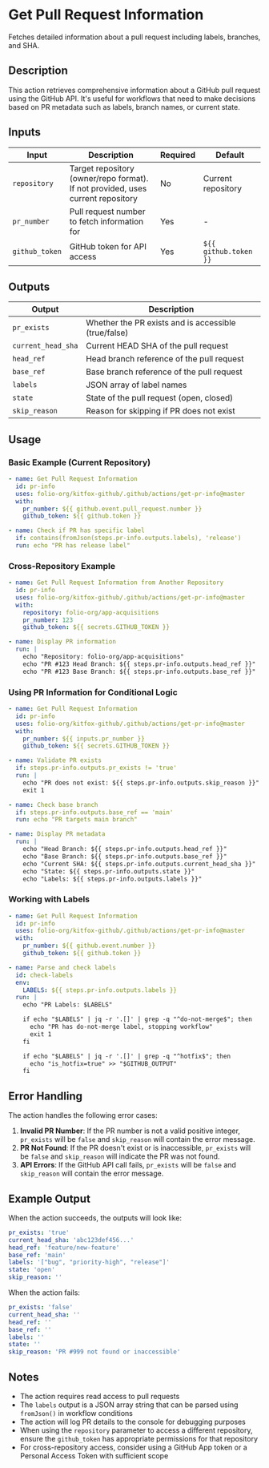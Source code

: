 # Get Pull Request Information

Fetches detailed information about a pull request including labels, branches, and SHA.

## Description

This action retrieves comprehensive information about a GitHub pull request using the GitHub API. It's useful for workflows that need to make decisions based on PR metadata such as labels, branch names, or current state.

## Inputs

| Input          | Description                                                                      | Required  | Default               |
|----------------|----------------------------------------------------------------------------------|-----------|-----------------------|
| `repository`   | Target repository (owner/repo format). If not provided, uses current repository  | No        | Current repository    |
| `pr_number`    | Pull request number to fetch information for                                     | Yes       | -                     |
| `github_token` | GitHub token for API access                                                      | Yes       | `${{ github.token }}` |

## Outputs

| Output             | Description                                          |
|--------------------|------------------------------------------------------|
| `pr_exists`        | Whether the PR exists and is accessible (true/false) |
| `current_head_sha` | Current HEAD SHA of the pull request                 |
| `head_ref`         | Head branch reference of the pull request            |
| `base_ref`         | Base branch reference of the pull request            |
| `labels`           | JSON array of label names                            |
| `state`            | State of the pull request (open, closed)             |
| `skip_reason`      | Reason for skipping if PR does not exist             |

## Usage

### Basic Example (Current Repository)

```yaml
- name: Get Pull Request Information
  id: pr-info
  uses: folio-org/kitfox-github/.github/actions/get-pr-info@master
  with:
    pr_number: ${{ github.event.pull_request.number }}
    github_token: ${{ github.token }}

- name: Check if PR has specific label
  if: contains(fromJson(steps.pr-info.outputs.labels), 'release')
  run: echo "PR has release label"
```

### Cross-Repository Example

```yaml
- name: Get Pull Request Information from Another Repository
  id: pr-info
  uses: folio-org/kitfox-github/.github/actions/get-pr-info@master
  with:
    repository: folio-org/app-acquisitions
    pr_number: 123
    github_token: ${{ secrets.GITHUB_TOKEN }}

- name: Display PR information
  run: |
    echo "Repository: folio-org/app-acquisitions"
    echo "PR #123 Head Branch: ${{ steps.pr-info.outputs.head_ref }}"
    echo "PR #123 Base Branch: ${{ steps.pr-info.outputs.base_ref }}"
```

### Using PR Information for Conditional Logic

```yaml
- name: Get Pull Request Information
  id: pr-info
  uses: folio-org/kitfox-github/.github/actions/get-pr-info@master
  with:
    pr_number: ${{ inputs.pr_number }}
    github_token: ${{ secrets.GITHUB_TOKEN }}

- name: Validate PR exists
  if: steps.pr-info.outputs.pr_exists != 'true'
  run: |
    echo "PR does not exist: ${{ steps.pr-info.outputs.skip_reason }}"
    exit 1

- name: Check base branch
  if: steps.pr-info.outputs.base_ref == 'main'
  run: echo "PR targets main branch"

- name: Display PR metadata
  run: |
    echo "Head Branch: ${{ steps.pr-info.outputs.head_ref }}"
    echo "Base Branch: ${{ steps.pr-info.outputs.base_ref }}"
    echo "Current SHA: ${{ steps.pr-info.outputs.current_head_sha }}"
    echo "State: ${{ steps.pr-info.outputs.state }}"
    echo "Labels: ${{ steps.pr-info.outputs.labels }}"
```

### Working with Labels

```yaml
- name: Get Pull Request Information
  id: pr-info
  uses: folio-org/kitfox-github/.github/actions/get-pr-info@master
  with:
    pr_number: ${{ github.event.number }}
    github_token: ${{ github.token }}

- name: Parse and check labels
  id: check-labels
  env:
    LABELS: ${{ steps.pr-info.outputs.labels }}
  run: |
    echo "PR Labels: $LABELS"

    if echo "$LABELS" | jq -r '.[]' | grep -q "^do-not-merge$"; then
      echo "PR has do-not-merge label, stopping workflow"
      exit 1
    fi

    if echo "$LABELS" | jq -r '.[]' | grep -q "^hotfix$"; then
      echo "is_hotfix=true" >> "$GITHUB_OUTPUT"
    fi
```

## Error Handling

The action handles the following error cases:

1. **Invalid PR Number**: If the PR number is not a valid positive integer, `pr_exists` will be `false` and `skip_reason` will contain the error message.
2. **PR Not Found**: If the PR doesn't exist or is inaccessible, `pr_exists` will be `false` and `skip_reason` will indicate the PR was not found.
3. **API Errors**: If the GitHub API call fails, `pr_exists` will be `false` and `skip_reason` will contain the error message.

## Example Output

When the action succeeds, the outputs will look like:

```yaml
pr_exists: 'true'
current_head_sha: 'abc123def456...'
head_ref: 'feature/new-feature'
base_ref: 'main'
labels: '["bug", "priority-high", "release"]'
state: 'open'
skip_reason: ''
```

When the action fails:

```yaml
pr_exists: 'false'
current_head_sha: ''
head_ref: ''
base_ref: ''
labels: ''
state: ''
skip_reason: 'PR #999 not found or inaccessible'
```

## Notes

- The action requires read access to pull requests
- The `labels` output is a JSON array string that can be parsed using `fromJson()` in workflow conditions
- The action will log PR details to the console for debugging purposes
- When using the `repository` parameter to access a different repository, ensure the `github_token` has appropriate permissions for that repository
- For cross-repository access, consider using a GitHub App token or a Personal Access Token with sufficient scope
